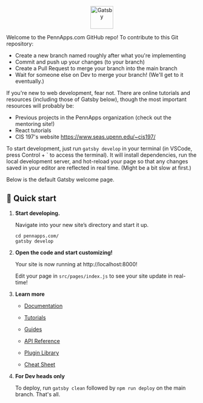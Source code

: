 <p align="center">
  <a href="https://www.gatsbyjs.com/?utm_source=starter&utm_medium=readme&utm_campaign=minimal-starter">
    <img alt="Gatsby" src="https://www.gatsbyjs.com/Gatsby-Monogram.svg" width="60" />
  </a>
</p>


Welcome to the PennApps.com GitHub repo! To contribute to this Git repository:

  - Create a new branch named roughly after what you're implementing
  - Commit and push up your changes (to your branch)
  - Create a Pull Request to merge your branch into the main branch
  - Wait for someone else on Dev to merge your branch! (We'll get to it eventually.)

If you're new to web development, fear not. There are online tutorials and resources (including those of Gatsby below), though the most important resources will probably be:
  - Previous projects in the PennApps organization (check out the mentoring site!)
  - React tutorials
  - CIS 197's website https://www.seas.upenn.edu/~cis197/

To start development, just run `gatsby develop` in your terminal (in VSCode, press Control + \` to access the terminal). It will install dependencies, run the local development server, and hot-reload your page so that any changes saved in your editor are reflected in real time. (Might be a bit slow at first.)

Below is the default Gatsby welcome page.

## 🚀 Quick start

1.  **Start developing.**

    Navigate into your new site’s directory and start it up.

    ```shell
    cd pennapps.com/
    gatsby develop
    ```

2.  **Open the code and start customizing!**

    Your site is now running at http://localhost:8000!

    Edit your page in `src/pages/index.js` to see your site update in real-time!


3.  **Learn more**

    - [Documentation](https://www.gatsbyjs.com/docs/?utm_source=starter&utm_medium=readme&utm_campaign=minimal-starter)

    - [Tutorials](https://www.gatsbyjs.com/tutorial/?utm_source=starter&utm_medium=readme&utm_campaign=minimal-starter)

    - [Guides](https://www.gatsbyjs.com/tutorial/?utm_source=starter&utm_medium=readme&utm_campaign=minimal-starter)

    - [API Reference](https://www.gatsbyjs.com/docs/api-reference/?utm_source=starter&utm_medium=readme&utm_campaign=minimal-starter)

    - [Plugin Library](https://www.gatsbyjs.com/plugins?utm_source=starter&utm_medium=readme&utm_campaign=minimal-starter)

    - [Cheat Sheet](https://www.gatsbyjs.com/docs/cheat-sheet/?utm_source=starter&utm_medium=readme&utm_campaign=minimal-starter)

4. **For Dev heads only**

    To deploy, run `gatsby clean` followed by `npm run deploy` on the main branch. That's all.
